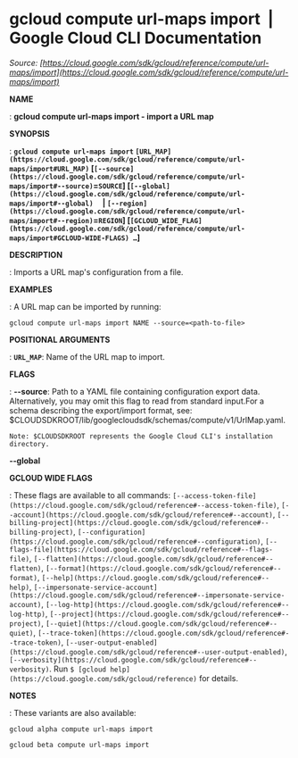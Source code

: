 # gcloud compute url-maps import  |  Google Cloud CLI Documentation

*Source: [https://cloud.google.com/sdk/gcloud/reference/compute/url-maps/import](https://cloud.google.com/sdk/gcloud/reference/compute/url-maps/import)*

**NAME**

: **gcloud compute url-maps import - import a URL map**

**SYNOPSIS**

: **`gcloud compute url-maps import` `[URL_MAP](https://cloud.google.com/sdk/gcloud/reference/compute/url-maps/import#URL_MAP)` [`[--source](https://cloud.google.com/sdk/gcloud/reference/compute/url-maps/import#--source)`=`SOURCE`] [`[--global](https://cloud.google.com/sdk/gcloud/reference/compute/url-maps/import#--global)`     | `[--region](https://cloud.google.com/sdk/gcloud/reference/compute/url-maps/import#--region)`=`REGION`] [`[GCLOUD_WIDE_FLAG](https://cloud.google.com/sdk/gcloud/reference/compute/url-maps/import#GCLOUD-WIDE-FLAGS) …`]**

**DESCRIPTION**

: Imports a URL map's configuration from a file.

**EXAMPLES**

: A URL map can be imported by running:

```
gcloud compute url-maps import NAME --source=<path-to-file>
```

**POSITIONAL ARGUMENTS**

: **`URL_MAP`**:
Name of the URL map to import.

**FLAGS**

: **--source**:
Path to a YAML file containing configuration export data. Alternatively, you may
omit this flag to read from standard input.For a schema describing the
export/import format, see:
$CLOUDSDKROOT/lib/googlecloudsdk/schemas/compute/v1/UrlMap.yaml.

```
Note: $CLOUDSDKROOT represents the Google Cloud CLI's installation directory.
```

**--global**

**GCLOUD WIDE FLAGS**

: These flags are available to all commands: `[--access-token-file](https://cloud.google.com/sdk/gcloud/reference#--access-token-file)`,
`[--account](https://cloud.google.com/sdk/gcloud/reference#--account)`, `[--billing-project](https://cloud.google.com/sdk/gcloud/reference#--billing-project)`,
`[--configuration](https://cloud.google.com/sdk/gcloud/reference#--configuration)`,
`[--flags-file](https://cloud.google.com/sdk/gcloud/reference#--flags-file)`,
`[--flatten](https://cloud.google.com/sdk/gcloud/reference#--flatten)`, `[--format](https://cloud.google.com/sdk/gcloud/reference#--format)`, `[--help](https://cloud.google.com/sdk/gcloud/reference#--help)`, `[--impersonate-service-account](https://cloud.google.com/sdk/gcloud/reference#--impersonate-service-account)`,
`[--log-http](https://cloud.google.com/sdk/gcloud/reference#--log-http)`,
`[--project](https://cloud.google.com/sdk/gcloud/reference#--project)`, `[--quiet](https://cloud.google.com/sdk/gcloud/reference#--quiet)`, `[--trace-token](https://cloud.google.com/sdk/gcloud/reference#--trace-token)`, `[--user-output-enabled](https://cloud.google.com/sdk/gcloud/reference#--user-output-enabled)`,
`[--verbosity](https://cloud.google.com/sdk/gcloud/reference#--verbosity)`.
Run `$ [gcloud help](https://cloud.google.com/sdk/gcloud/reference)` for details.

**NOTES**

: These variants are also available:

```
gcloud alpha compute url-maps import
```

```
gcloud beta compute url-maps import
```
